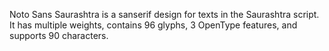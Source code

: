 Noto Sans Saurashtra is a sanserif design for texts in the Saurashtra script. It has multiple weights, contains 96 glyphs, 3 OpenType features, and supports 90 characters.